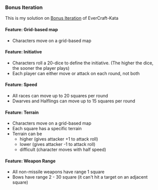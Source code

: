 ### Bonus Iteration

This is my solution on [Bonus Iteration](https://github.com/PuttingTheDnDInTDD/EverCraft-Kata#bonus-iteration---battle-grid) of EverCraft-Kata

#### Feature: Grid-based map
* Characters move on a grid-based map

#### Feature: Initiative
* Characters roll a 20-dice to define the initiative. (The higher the dice, the sooner the player plays)
* Each player can either move or attack on each round, not both

#### Feature: Speed
* All races can move up to 20 squares per round
* Dwarves and Halflings can move up to 15 squares per round

#### Feature: Terrain
* Characters move on a grid-based map
* Each square has a specific terrain
* Terrain can be 
    * higher (gives attacker +1 to attack roll)
    * lower (gives attacker -1 to attack roll)
    * difficult (character moves with half speed)

#### Feature: Weapon Range
* All non-missile weapons have range 1 square
* Bows have range 2 - 30 square (it can't hit a target on an adjacent square) 

